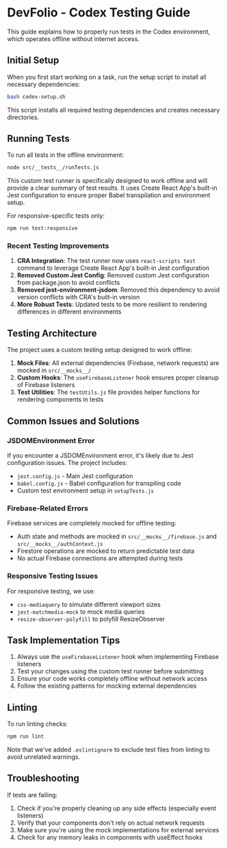# DevFolio - Codex Testing Guide

This guide explains how to properly run tests in the Codex environment, which operates offline without internet access.

## Initial Setup

When you first start working on a task, run the setup script to install all necessary dependencies:

```bash
bash codex-setup.sh
```

This script installs all required testing dependencies and creates necessary directories.

## Running Tests

To run all tests in the offline environment:

```bash
node src/__tests__/runTests.js
```

This custom test runner is specifically designed to work offline and will provide a clear summary of test results. It uses Create React App's built-in Jest configuration to ensure proper Babel transpilation and environment setup.

For responsive-specific tests only:

```bash
npm run test:responsive
```

### Recent Testing Improvements

1. **CRA Integration**: The test runner now uses `react-scripts test` command to leverage Create React App's built-in Jest configuration
2. **Removed Custom Jest Config**: Removed custom Jest configuration from package.json to avoid conflicts
3. **Removed jest-environment-jsdom**: Removed this dependency to avoid version conflicts with CRA's built-in version
4. **More Robust Tests**: Updated tests to be more resilient to rendering differences in different environments

## Testing Architecture

The project uses a custom testing setup designed to work offline:

1. **Mock Files**: All external dependencies (Firebase, network requests) are mocked in `src/__mocks__/`
2. **Custom Hooks**: The `useFirebaseListener` hook ensures proper cleanup of Firebase listeners
3. **Test Utilities**: The `testUtils.js` file provides helper functions for rendering components in tests

## Common Issues and Solutions

### JSDOMEnvironment Error

If you encounter a JSDOMEnvironment error, it's likely due to Jest configuration issues. The project includes:

- `jest.config.js` - Main Jest configuration
- `babel.config.js` - Babel configuration for transpiling code
- Custom test environment setup in `setupTests.js`

### Firebase-Related Errors

Firebase services are completely mocked for offline testing:

- Auth state and methods are mocked in `src/__mocks__/firebase.js` and `src/__mocks__/authContext.js`
- Firestore operations are mocked to return predictable test data
- No actual Firebase connections are attempted during tests

### Responsive Testing Issues

For responsive testing, we use:

- `css-mediaquery` to simulate different viewport sizes
- `jest-matchmedia-mock` to mock media queries
- `resize-observer-polyfill` to polyfill ResizeObserver

## Task Implementation Tips

1. Always use the `useFirebaseListener` hook when implementing Firebase listeners
2. Test your changes using the custom test runner before submitting
3. Ensure your code works completely offline without network access
4. Follow the existing patterns for mocking external dependencies

## Linting

To run linting checks:

```bash
npm run lint
```

Note that we've added `.eslintignore` to exclude test files from linting to avoid unrelated warnings.

## Troubleshooting

If tests are failing:

1. Check if you're properly cleaning up any side effects (especially event listeners)
2. Verify that your components don't rely on actual network requests
3. Make sure you're using the mock implementations for external services
4. Check for any memory leaks in components with useEffect hooks
